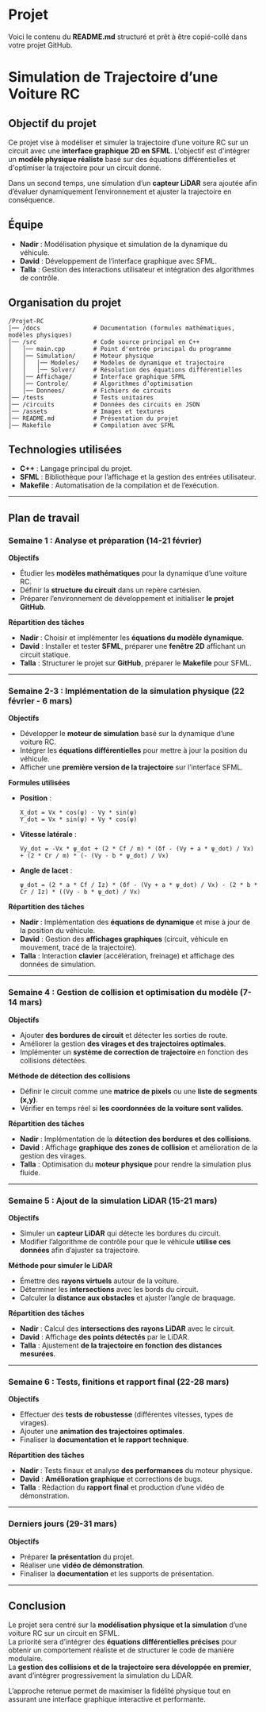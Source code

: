 # Projet

Voici le contenu du **README.md** structuré et prêt à être copié-collé dans votre projet GitHub.  


# Simulation de Trajectoire d’une Voiture RC

## Objectif du projet

Ce projet vise à modéliser et simuler la trajectoire d’une voiture RC sur un circuit avec une **interface graphique 2D en SFML**. L'objectif est d'intégrer un **modèle physique réaliste** basé sur des équations différentielles et d'optimiser la trajectoire pour un circuit donné.  

Dans un second temps, une simulation d’un **capteur LiDAR** sera ajoutée afin d’évaluer dynamiquement l’environnement et ajuster la trajectoire en conséquence.

## Équipe

- **Nadir** : Modélisation physique et simulation de la dynamique du véhicule.  
- **David** : Développement de l’interface graphique avec SFML.  
- **Talla** : Gestion des interactions utilisateur et intégration des algorithmes de contrôle.  

## Organisation du projet

```
/Projet-RC
│── /docs               # Documentation (formules mathématiques, modèles physiques)
│── /src                # Code source principal en C++
│   │── main.cpp        # Point d'entrée principal du programme
│   │── Simulation/     # Moteur physique
│   │   │── Modeles/    # Modèles de dynamique et trajectoire
│   │   │── Solver/     # Résolution des équations différentielles
│   │── Affichage/      # Interface graphique SFML
│   │── Controle/       # Algorithmes d’optimisation
│   │── Donnees/        # Fichiers de circuits
│── /tests              # Tests unitaires
│── /circuits           # Données des circuits en JSON
│── /assets             # Images et textures
│── README.md           # Présentation du projet
│── Makefile            # Compilation avec SFML
```

## Technologies utilisées

- **C++** : Langage principal du projet.  
- **SFML** : Bibliothèque pour l’affichage et la gestion des entrées utilisateur.  
- **Makefile** : Automatisation de la compilation et de l’exécution.  

---

## Plan de travail

### Semaine 1 : Analyse et préparation (14-21 février)

**Objectifs**  
- Étudier les **modèles mathématiques** pour la dynamique d’une voiture RC.  
- Définir la **structure du circuit** dans un repère cartésien.  
- Préparer l’environnement de développement et initialiser **le projet GitHub**.  

**Répartition des tâches**  
- **Nadir** : Choisir et implémenter les **équations du modèle dynamique**.  
- **David** : Installer et tester **SFML**, préparer une **fenêtre 2D** affichant un circuit statique.  
- **Talla** : Structurer le projet sur **GitHub**, préparer le **Makefile** pour SFML.  

---

### Semaine 2-3 : Implémentation de la simulation physique (22 février - 6 mars)

**Objectifs**  
- Développer le **moteur de simulation** basé sur la dynamique d’une voiture RC.  
- Intégrer les **équations différentielles** pour mettre à jour la position du véhicule.  
- Afficher une **première version de la trajectoire** sur l’interface SFML.  

**Formules utilisées**  
- **Position** :  
  ```
  X_dot = Vx * cos(ψ) - Vy * sin(ψ)
  Y_dot = Vx * sin(ψ) + Vy * cos(ψ)
  ```
- **Vitesse latérale** :  
  ```
  Vy_dot = -Vx * ψ_dot + (2 * Cf / m) * (δf - (Vy + a * ψ_dot) / Vx) + (2 * Cr / m) * (- (Vy - b * ψ_dot) / Vx)
  ```
- **Angle de lacet** :  
  ```
  ψ_dot = (2 * a * Cf / Iz) * (δf - (Vy + a * ψ_dot) / Vx) - (2 * b * Cr / Iz) * ((Vy - b * ψ_dot) / Vx)
  ```

**Répartition des tâches**  
- **Nadir** : Implémentation des **équations de dynamique** et mise à jour de la position du véhicule.  
- **David** : Gestion des **affichages graphiques** (circuit, véhicule en mouvement, tracé de la trajectoire).  
- **Talla** : Interaction **clavier** (accélération, freinage) et affichage des données de simulation.  

---

### Semaine 4 : Gestion de collision et optimisation du modèle (7-14 mars)

**Objectifs**  
- Ajouter **des bordures de circuit** et détecter les sorties de route.  
- Améliorer la gestion **des virages et des trajectoires optimales**.  
- Implémenter un **système de correction de trajectoire** en fonction des collisions détectées.  

**Méthode de détection des collisions**  
- Définir le circuit comme une **matrice de pixels** ou une **liste de segments (x,y)**.  
- Vérifier en temps réel si **les coordonnées de la voiture sont valides**.  

**Répartition des tâches**  
- **Nadir** : Implémentation de la **détection des bordures et des collisions**.  
- **David** : Affichage **graphique des zones de collision** et amélioration de la gestion des virages.  
- **Talla** : Optimisation du **moteur physique** pour rendre la simulation plus fluide.  

---

### Semaine 5 : Ajout de la simulation LiDAR (15-21 mars)

**Objectifs**  
- Simuler un **capteur LiDAR** qui détecte les bordures du circuit.  
- Modifier l’algorithme de contrôle pour que le véhicule **utilise ces données** afin d’ajuster sa trajectoire.  

**Méthode pour simuler le LiDAR**  
- Émettre des **rayons virtuels** autour de la voiture.  
- Déterminer les **intersections** avec les bords du circuit.  
- Calculer la **distance aux obstacles** et ajuster l’angle de braquage.  

**Répartition des tâches**  
- **Nadir** : Calcul des **intersections des rayons LiDAR** avec le circuit.  
- **David** : Affichage **des points détectés** par le LiDAR.  
- **Talla** : Ajustement **de la trajectoire en fonction des distances mesurées**.  

---

### Semaine 6 : Tests, finitions et rapport final (22-28 mars)

**Objectifs**  
- Effectuer des **tests de robustesse** (différentes vitesses, types de virages).  
- Ajouter une **animation des trajectoires optimales**.  
- Finaliser la **documentation et le rapport technique**.  

**Répartition des tâches**  
- **Nadir** : Tests finaux et analyse **des performances** du moteur physique.  
- **David** : **Amélioration graphique** et corrections de bugs.  
- **Talla** : Rédaction du **rapport final** et production d’une vidéo de démonstration.  

---

### Derniers jours (29-31 mars)

**Objectifs**  
- Préparer **la présentation** du projet.  
- Réaliser une **vidéo de démonstration**.  
- Finaliser la **documentation** et les supports de présentation.  

---

## Conclusion

Le projet sera centré sur la **modélisation physique et la simulation** d’une voiture RC sur un circuit en SFML.  
La priorité sera d’intégrer des **équations différentielles précises** pour obtenir un comportement réaliste et de structurer le code de manière modulaire.  
La **gestion des collisions et de la trajectoire sera développée en premier**, avant d’intégrer progressivement la simulation du LiDAR.  

L’approche retenue permet de maximiser la fidélité physique tout en assurant une interface graphique interactive et performante.  
